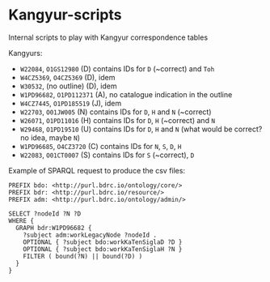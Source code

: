 # Kangyur-scripts
Internal scripts to play with Kangyur correspondence tables

Kangyurs:

- `W22084`, `O1GS12980` (D) contains IDs for `D` (~correct) and `Toh`
- `W4CZ5369`, `O4CZ5369` (D), idem
- `W30532`, (no outline) (D), idem
- `W1PD96682`, `O1PD112371` (A), no catalogue indication in the outline
- `W4CZ7445`, `O1PD185519` (J), idem
- `W22703`, `O01JW005` (N) contains IDs for `D`, `H` and `N` (~correct)
- `W26071`, `O1PD11016` (H) contains IDs for `D`, `H` (~correct) and `N`
- `W29468`, `O1PD19510` (U) contains IDs for `D`, `H` and `N` (what would be correct? no idea, maybe `N`)
- `W1PD96685`, `O4CZ3720` (C) contains IDs for `N`, `S`, `D`, `H`
- `W22083`, `O01CT0007` (S) contains IDs for `S` (~correct), `D`



Example of SPARQL request to produce the csv files:

```
PREFIX bdo: <http://purl.bdrc.io/ontology/core/>
PREFIX bdr: <http://purl.bdrc.io/resource/>
PREFIX adm: <http://purl.bdrc.io/ontology/admin/>

SELECT ?nodeId ?N ?D
WHERE {
  GRAPH bdr:W1PD96682 {
  	?subject adm:workLegacyNode ?nodeId .
  	OPTIONAL { ?subject bdo:workKaTenSiglaD ?D }
  	OPTIONAL { ?subject bdo:workKaTenSiglaH ?N }
  	FILTER ( bound(?N) || bound(?D) )
  }
}
```
